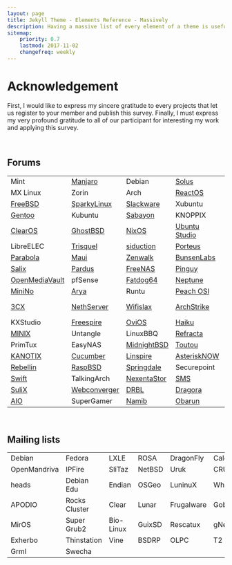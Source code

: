 ```yaml
---
layout: page
title: Jekyll Theme - Elements Reference - Massively
description: Having a massive list of every element of a theme is useful for quick referencing and ideas. Here is every component of Massively!
sitemap:
    priority: 0.7
    lastmod: 2017-11-02
    changefreq: weekly
---
```

<link rel="stylesheet" href="{{ "/assets/css/table.css" | absolute_url }}">

<h1>Acknowledgement</h1>
<p>First, I would like to express my sincere gratitude to every projects that let us register to your member and publish this survey. Finally, I must express my very profound gratitude to all of our participant for interesting my work and applying this survey.</p>
<br>
<div id="content">
  <h2>Forums</h2>
  <div id="table-scroll">
    <table>
      <tr>
        <td>Mint</td>
        <td>
          <a href="https://forum.manjaro.org/t/research-survey-impact-of-microsoft-acquisition-of-github/51308">Manjaro</a>
        </td>
        <td>Debian</td>
        <td>
          <a href="https://solus-project.com/forums/viewtopic.php?f=13&t=12409">Solus</a>
        </td>
        <td>
          <a href="https://forum.antergos.com/topic/10226/research-survey-impact-of-microsoft-acquisition-of-github">Antergos</a>
        </td>
        <td>openSUSE</td>
      </tr>
      <tr>
        <td>MX Linux</td>
        <td>Zorin</td>
        <td>Arch</td>
        <td>
          <a href="https://www.reactos.org/forum/viewtopic.php?f=13&t=17253&p=131806#p131806">ReactOS</a>
        </td>
        <td>
          <a href="https://www.linuxliteos.com/forums/off-topic/research-survey-impact-of-microsoft-acquisition-of-github/">Lite</a>
        </td>
        <td>
          <a href="http://www.murga-linux.com/puppy/viewtopic.php?p=997724#997724">Puppy</a>
        </td>
      </tr>
      <tr>
        <td>
          <a href="https://forums.freebsd.org/threads/impact-of-microsoft-acquirement-of-github.66500/">FreeBSD</a>
        </td>
        <td>
          <a href="https://sparkylinux.org/forum/index.php/topic,4488.msg11398.html#msg11398">SparkyLinux</a>
        </td>
        <td>
          <a href="https://www.linuxquestions.org/questions/showthread.php?p=5874824#post5874824">Slackware</a>
        </td>
        <td>Xubuntu</td>
        <td>
          <a href="https://dev1galaxy.org/viewtopic.php?pid=10590#p10590">Devuan</a>
        </td>
        <td>
          <a href="https://www.linuxquestions.org/questions/showthread.php?p=5874824#post5874824">Bodhi</a>
        </td>
      </tr>
      <tr>
        <td>
          <a href="https://forums.gentoo.org/viewtopic-p-8236548.html#8236548">Gentoo</a>
        </td>
        <td>Kubuntu</td>
        <td>
          <a href="https://forum.sabayon.org/viewtopic.php?f=3&t=34352">Sabayon</a>
        </td>
        <td>KNOPPIX</td>
        <td>
          <a href="https://www.linuxquestions.org/questions/showthread.php?p=5874824#post5874824">4MLinux</a>
        </td>
        <td>
          <a href="http://forum.tinycorelinux.net/index.php/topic,22028.0.html">Tiny Core</a>
        </td>
      </tr>
      <tr>
        <td>
          <a href="https://www.clearos.com/clearfoundation/social/community/research-survey-impact-of-microsoft-acquisition-of-github">ClearOS</a>
        </td>
        <td>
          <a href="https://forums.ghostbsd.org/viewtopic.php?f=62&t=1057">GhostBSD</a>
        </td>
        <td>
          <a href="https://groups.google.com/forum/#!topic/nix-devel/BQUBETNZYzA">NixOS</a>
        </td>
        <td>
          <a href="https://ubuntuforums.org/showthread.php?t=2395539&p=13780619#post13780619">Ubuntu Studio</a>
        </td>
        <td>
          <a href="https://forums.nutyx.org/index.php?topic=294.0">NuTyX</a>
        </td>
        <td>wattOS</td>
      </tr>
      <tr>
        <td>LibreELEC</td>
        <td>
          <a href="https://trisquel.info/en/forum/research-survey-impact-microsoft-acquisition-github">Trisquel</a>
        </td>
        <td>
          <a href="https://forum.siduction.org/index.php?topic=7236.new#new">siduction</a>
        </td>
        <td>
          <a href="https://forum.porteus.org/viewtopic.php?f=48&t=7867">Porteus</a>
        </td>
        <td>
          <a href="http://forum.elivecd.org/read.php?8,9016">Elive</a>
        </td>
        <td>
          <a href="http://scientificlinuxforum.org/index.php?act=ST&f=7&t=3788">Scientific</a>
        </td>
      </tr>
      <tr>
        <td>
          <a href="https://www.reddit.com/r/Parabola/comments/8vps78/research_survey_impact_of_microsoft_acquisition/">Parabola</a>
        </td>
        <td>
          <a href="https://forums.mauilinux.org/showthread.php?tid=24790">Maui</a>
        </td>
        <td>
          <a href="https://www.linuxquestions.org/questions/showthread.php?p=5874824#post5874824">Zenwalk</a>
        </td>
        <td>
          <a href="https://forums.bunsenlabs.org/viewtopic.php?pid=74334#p74334">BunsenLabs</a>
        </td>
        <td>
          <a href="https://groups.google.com/forum/#!topic/voidlinux/yPHfE_ZRQP8">Void</a>
        </td>
        <td>
          <a href="https://forum.artixlinux.org/index.php/topic,595.new.html#new">Artix</a>
        </td>
      </tr>
      <tr>
        <td>
          <a href="https://forum.salixos.org/viewtopic.php?f=12&t=7655">Salix</a>
        </td>
        <td>
          <a href="http://forum.pardus.org.tr/t/research-survey-impact-of-microsoft-acquisition-of-github/5423/2">Pardus</a>
        </td>
        <td>
          <a href="https://forums.freenas.org/index.php?threads/research-survey-impact-of-microsoft-acquisition-of-github.68309/">FreeNAS</a>
        </td>
        <td>
          <a href="https://forum.pinguyos.com/Thread-Research-survey-Impact-of-Microsoft-Acquisition-of-GitHub">Pinguy</a>
        </td>
        <td>
          <a href="http://forums.nas4free.org/viewtopic.php?f=49&t=13783&sid=751aedd13760e6abb456e15434779370">NAS4Free</a>
        </td>
        <td>IPFire</td>
      </tr>
      <tr>
        <td>
          <a href="https://forum.openmediavault.org/index.php/Thread/23437-Research-survey-Impact-of-Microsoft-Acquisition-of-GitHub/?postID=178296#post178296">OpenMediaVault</a>
        </td>
        <td>pfSense</td>
        <td>
          <a href="http://www.murga-linux.com/puppy/viewtopic.php?p=997724#997724">Fatdog64</a>
        </td>
        <td>
          <a href="http://www.zevenos.com/forum/showthread.php?tid=22629">Neptune</a>
        </td>
        <td>SUSE</td>
        <td>
          <a href="https://forum.vyos.io/t/research-survey-impact-of-microsoft-acquisition-of-github/2143">VyOS</a>
        </td>
      </tr>
      <tr>
        <td>
          <a href="https://minino.galpon.org/en/research-survey-impact-microsoft-acquisition-github">MiniNo</a>
        </td>
        <td>
          <a href="https://www.linuxquestions.org/questions/showthread.php?p=5874824#post5874824">Arya</a>
        </td>
        <td>Runtu</td>
        <td>
          <a href="http://www.peachosi.com/peachosiforum/discussion/75/research-survey-impact-of-microsoft-acquisition-of-github/p1?new=1">Peach OSI</a>
        </td>
        <td>
          <a href="https://www.salentos.it/community/viewtopic.php?pid=1735#p1735">SalentOS</a>
        </td>
        <td>
          <a href="https://groups.google.com/a/zevenet.com/forum/#!topic/zevenet-ce-users/1p0SlyCZQ9w">Zevenet</a>
        </td>
      </tr>
      <tr>
        <td>
          <a href="https://pbxinaflash.com/community/threads/research-survey-impact-of-microsoft-acquisition-of-github.22919/">3CX</a>
        </td>
        <td>
          <a href="https://community.nethserver.org/t/research-survey-impact-of-microsoft-acquisition-of-github/10240/4">NethServer</a>
        </td>
        <td>
          <a href="https://foro.seguridadwireless.net/foro-libre-offtopic/research-survey-impact-of-microsoft-acquisition-of-github/new/#new">Wifislax</a>
        </td>
        <td>
          <a href="https://www.reddit.com/r/archstrike/comments/8vpe9s/research_survey_impact_of_microsoft_acquisition/">ArchStrike</a>
        </td>
        <td>
          <a href="https://forum.porteus.org/viewtopic.php?f=48&t=7867">Porteus Kiosk</a>
        </td>
        <td>
          <a href="https://groups.google.com/forum/#!forum/funtoo-dev">Funtoo</a>
        </td>
      </tr>
      <tr>
        <td>KXStudio</td>
        <td>
          <a href="http://linspire.boards.net/thread/50/survey-impact-microsoft-acquirement-github">Freespire</a>
        </td>
        <td>
          <a href="https://groups.google.com/a/ovios.org/forum/#!topic/ovios-linux/DU26ye0SVy4">OviOS</a>
        </td>
        <td>
          <a href="https://discuss.haiku-os.org/t/survey-impact-of-microsoft-acquirement-of-github/7015/2">Haiku</a>
        </td>
        <td>
          <a href="http://pearllinux.com/hangout/index.php?topic=34.0">Pearl</a>
        </td>
        <td>
          <a href="http://www.karoshi.org.uk/forum/viewtopic.php?f=11&t=799&sid=859759658e4b3bba83161c91cbd85c23">Karoshi</a>
        </td>
      </tr>
      <tr>
        <td>
          <a href="https://groups.google.com/forum/#!forum/minix3">MINIX</a>
        </td>
        <td>Untangle</td>
        <td>LinuxBBQ</td>
        <td>
          <a href="https://dev1galaxy.org/viewtopic.php?pid=10588#p10588">Refracta</a>
        </td>
        <td>
          <a href="https://www.biglinux.com.br/forum/viewtopic.php?f=34&t=96104&sid=b08ce8d26e3e1b2343ba8a7268a0e8ce">BigLinux</a>
        </td>
        <td>
          <a href="https://groups.google.com/a/hardenedbsd.org/forum/#!topic/libressl-dev/jKxbLcPxLcw">HardenedBSD</a>
        </td>
      </tr>
      <tr>
        <td>PrimTux</td>
        <td>EasyNAS</td>
        <td>
          <a href="http://forum.midnightbsd.org/Survey-Impact-of-Microsoft-acquirement-of-GitHub-td32.html">MidnightBSD</a>
        </td>
        <td>
          <a href="http://www.murga-linux.com/puppy/viewtopic.php?p=997724#997724">Toutou</a>
        </td>
        <td>
          <a href="https://www.turnkeylinux.org/forum/general/tue-20180703-0602/research-survey-impact-microsoft-acquisition-github">TurnKey</a>
        </td>
        <td>
          <a href="https://dietpi.com/phpbb/viewtopic.php?f=9&t=4171">DietPi</a>
        </td>
      </tr>
      <tr>
        <td>
          <a href="http://www.kanotix.com/index.php?name=PNphpBB2&file=viewtopic&p=180717#180717">KANOTIX</a>
        </td>
        <td>
          <a href="https://www.linuxquestions.org/questions/showthread.php?p=5874824#post5874824">Cucumber</a>
        </td>
        <td>
          <a href="http://linspire.boards.net/thread/50/survey-impact-microsoft-acquirement-github">Linspire</a>
        </td>
        <td>
          <a href="https://community.asterisk.org/t/survey-impact-of-microsoft-acquirement-of-github/75137/1">AsteriskNOW</a>
        </td>
        <td>RISC</td>
        <td>
          <a href="https://neverware.zendesk.com/hc/en-us/community/posts/360003383008-Impact-of-Microsoft-acquirement-of-GitHub">CloudReady</a>
        </td>
      </tr>
      <tr>
        <td>
          <a href="https://therebellin.com/questions/question/impact-of-microsoft-acquirement-of-github">Rebellin</a>
        </td>
        <td>
          <a href="https://forums.freebsd.org/threads/impact-of-microsoft-acquirement-of-github.66500/">RaspBSD</a>
        </td>
        <td>
          <a href="https://groups.google.com/forum/#!topic/springdale-devel/X3JRurEse8U">Springdale</a>
        </td>
        <td>Securepoint</td>
        <td>
          <a href="http://forum.pld-linux.org/viewtopic.php?p=38877#38877">PLD</a>
        </td>
        <td>
          <a href="https://forums.contribs.org/index.php?topic=53675.new#new">SME Server</a>
        </td>
      </tr>
      <tr>
        <td>
          <a href="https://groups.google.com/forum/?fromgroups#!topic/linux-swift-users/wtdOJdt4j00">Swift</a>
        </td>
        <td>TalkingArch</td>
        <td>
          <a href="https://community.nexenta.com/s/question/0D50P00003w92NiSAI/survey-impact-of-microsoft-acquirement-of-github">NexentaStor</a>
        </td>
        <td>
          <a href="https://sms.it-ccs.com/forum/viewtopic.php?p=4623#4623">SMS</a>
        </td>
        <td>
          <a href="https://groups.google.com/forum/#!topic/ulteo-ovd-community-support/rXzGMfuXioQ">Ulteo</a>
        </td>
        <td>
          <a href="https://volumio.org/forum/impact-microsoft-acquirement-github-t10250.html">Volumio</a>
        </td>
      </tr>
      <tr>
        <td>
          <a href="http://www.sulix.hu/forum/sulixerver-jellemzoi?page=3#comment-297">SuliX</a>
        </td>
        <td>
          <a href="https://groups.google.com/forum/#!topic/webc-users/ZIansJILZoc">Webconverger</a>
        </td>
        <td>
          <a href="https://sourceforge.net/p/drbl/discussion/Open_discussion/thread/547eb440/?limit=25#0c20">DRBL</a>
        </td>
        <td>
          <a href="https://www.linuxquestions.org/questions/showthread.php?p=5874824#post5874824">Dragora</a>
        </td>
        <td>
          <a href="https://forums.ubports.com/topic/1399/survey-impact-of-microsoft-acquirement-of-github">UBports</a>
        </td>
        <td>Liquid Lemur</td>
      </tr>
      <tr>
        <td>
          <a href="https://paul.is-a-geek.org/aio-srt/community-support/comment-page-2/#comment-2357">AIO</a>
        </td>
        <td>SuperGamer</td>
        <td>
          <a href="https://forum.namiblinux.org/t/survey-impact-of-microsoft-acquirement-of-github/58">Namib</a>
        </td>
        <td>
          <a href="https://forum.obarun.org/viewtopic.php?pid=2516#p2516">Obarun</a>
        </td>
      </tr>
    </table>
  </div>

  <br>
  <h2>Mailing lists</h2>
  <table>
    <tr>
      <td>Debian</td>
      <td>Fedora</td>
      <td>LXLE</td>
      <td>ROSA</td>
      <td>DragonFly</td>
      <td>Calculate</td>
    </tr>
    <tr>
      <td>OpenMandriva</td>
      <td>IPFire</td>
      <td>SliTaz</td>
      <td>NetBSD</td>
      <td>Uruk</td>
      <td>CRUX</td>
    </tr>
    <tr>
      <td>heads</td>
      <td>Debian Edu</td>
      <td>Endian</td>
      <td>OSGeo</td>
      <td>LuninuX</td>
      <td>Whonix</td>
    </tr>
    <tr>
      <td>APODIO</td>
      <td>Rocks Cluster</td>
      <td>Clear</td>
      <td>Lunar</td>
      <td>Frugalware</td>
      <td>GoboLinux</td>
    </tr>
    <tr>
      <td>MirOS</td>
      <td>Super Grub2</td>
      <td>Bio-Linux</td>
      <td>GuixSD</td>
      <td>Rescatux</td>
      <td>gNewSense</td>
    </tr>
    <tr>
      <td>Exherbo</td>
      <td>Thinstation</td>
      <td>Vine</td>
      <td>BSDRP</td>
      <td>OLPC</td>
      <td>T2</td>
    </tr>
    <tr>
      <td>Grml</td>
      <td>Swecha</td>
    </tr>
  </table>
</div>